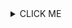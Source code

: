 <details><summary>CLICK ME</summary>

[1.Linux](#n1)<br>
&emsp;[1.1 本机服务器搭建](#n1.1)<br>
&emsp;[1.2 VNC服务器](#n1.2)<br>
&emsp;[1.3 系统声音配置](#n1.3)<br>
&emsp;[1.4 ZIP](#n1.4)<br>
&emsp;[1.5 查询历史命令](#n1.5)<br>
&emsp;[1.6 查询温度传感器](#n1.6)<br>
&emsp;[1.7 查看和调整Linux声音](#n1.7)<br>
&emsp;[1.8 查找文件目录](#n1.8)<br>
&emsp;[1.9 VIM](#n1.9)<br>
&emsp;[1.10 帮助相关](#n1.10)<br>
&emsp;[1.11 SHELL](#n1.11)<br>
&emsp;[1.12 系统SHELL更换](#n1.12)<br>
&emsp;[1.13 ogv转mp4视频加水印](#n1.13)<br>
&emsp;[1.14 自动登录](#n1.14)<br>
&emsp;[1.15 多屏幕共享方案](#n1.15)<br>
&emsp;[1.16 比对文件彩色标记不同](#n1.16)<br>
[2.Web](#n2)<br>
&emsp;[2.1 web进展](#n2.1)<br>
[3.UOS](#n3)<br>
&emsp;[3.1 UOS过期咋办](#n3.1)

</details>